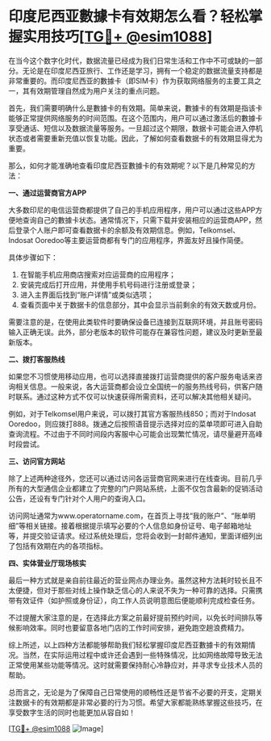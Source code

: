 # 印度尼西亚數據卡有效期怎么看？轻松掌握实用技巧[[TG💪+ @esim1088](https://t.me/s/esim1088)]

在当今这个数字化时代，数据流量已经成为我们日常生活和工作中不可或缺的一部分。无论是在印度尼西亚旅行、工作还是学习，拥有一个稳定的数据流量支持都是非常重要的。而印度尼西亚的數據卡（即SIM卡）作为获取网络服务的主要工具之一，其有效期管理自然成为用户关注的重点问题。

首先，我们需要明确什么是數據卡的有效期。简单来说，數據卡的有效期是指该卡能够正常提供网络服务的时间范围。在这个范围内，用户可以通过激活后的數據卡享受通话、短信以及数据流量等服务。一旦超过这个期限，数据卡可能会进入停机状态或者需要重新充值以恢复功能。因此，了解如何查看数据卡的有效期显得尤为重要。

那么，如何才能准确地查看印度尼西亚數據卡的有效期呢？以下是几种常见的方法：

**一、通过运营商官方APP**

大多数印尼的电信运营商都提供了自己的手机应用程序，用户可以通过这些APP方便地查询自己的數據卡状态。通常情况下，只需下载并安装相应的运营商APP，然后登录个人账户即可查看数据卡的余额及有效期信息。例如，Telkomsel、Indosat Ooredoo等主要运营商都有专门的应用程序，界面友好且操作简便。

具体步骤如下：
1. 在智能手机应用商店搜索对应运营商的应用程序；
2. 安装完成后打开应用，并使用手机号码进行注册或登录；
3. 进入主界面后找到“账户详情”或类似选项；
4. 查看页面中关于数据卡的信息部分，其中会显示当前剩余的有效天数或月份。

需要注意的是，在使用此类软件时要确保设备已连接到互联网环境，并且账号密码输入正确无误。此外，部分老版本的软件可能存在兼容性问题，建议及时更新至最新版本。

**二、拨打客服热线**

如果您不习惯使用移动应用，也可以选择直接拨打运营商提供的客户服务电话来咨询相关信息。一般来说，各大运营商都会设立全国统一的服务热线号码，供客户随时联系。通过这种方式不仅可以快速获得所需资料，还可以解决其他相关疑问。

例如，对于Telkomsel用户来说，可以拨打其官方客服热线850；而对于Indosat Ooredoo，则应拨打888。拨通之后按照语音提示选择对应的菜单项即可进入自助查询流程。不过由于不同时间段内客服中心可能会出现繁忙情况，请尽量避开高峰时段尝试。

**三、访问官方网站**

除了上述两种途径外，您还可以通过访问各运营商官网来进行在线查询。目前几乎所有的大型通信企业都建立了完整的门户网站系统，上面不仅包含最新的促销活动公告，还设有专门针对个人用户的查询入口。

访问网址通常为www.operatorname.com，在首页上寻找“我的账户”、“账单明细”等相关链接。接着根据提示填写必要的个人信息如身份证号、电子邮箱地址等，并提交验证请求。经过系统处理后，您将会收到一封邮件通知，里面详细列出了包括有效期在内的各项指标。

**四、实体营业厅现场核实**

最后一种方式就是亲自前往最近的营业网点办理业务。虽然这种方法耗时较长且不太便捷，但对于那些对线上操作缺乏信心的人来说不失为一种可靠的选择。只需携带有效证件（如护照或身份证），向工作人员说明意图后便能顺利完成检查任务。

不过提醒大家注意的是，在选择此方案之前最好提前预约时间，以免长时间排队等候影响效率。同时也要留意各地门店的工作时间安排，避免跑空趟浪费精力。

综上所述，以上四种方法都能够帮助我们轻松掌握印度尼西亚數據卡的有效期情况。当然，在实际运用过程中或许还会遇到一些特殊情况，比如网络故障导致无法正常使用某些功能等情况。这时就需要保持耐心冷静应对，并寻求专业技术人员的帮助。

总而言之，无论是为了保障自己日常使用的顺畅性还是节省不必要的开支，定期关注数据卡的有效期都是非常必要的行为习惯。希望大家都能熟练掌握这些技巧，在享受数字生活的同时也能更加从容自如！

[[TG💪+ @esim1088](https://t.me/s/esim1088) ![Image](https://i.postimg.cc/4NQfJmqS/Snipaste-2025-05-13-00-14-12.png)]